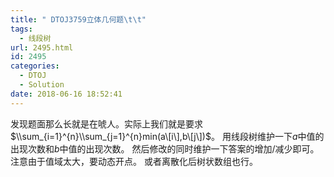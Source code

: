 ```yaml
---
title: " DTOJ3759立体几何题\t\t"
tags:
  - 线段树
url: 2495.html
id: 2495
categories:
  - DTOJ
  - Solution
date: 2018-06-16 18:52:41
---
```


发现题面那么长就是在唬人。实际上我们就是要求$\\sum_{i=1}^{n}\\sum_{j=1}^{n}min(a\[i\],b\[j\])$。 用线段树维护一下$a$中值的出现次数和$b$中值的出现次数。 然后修改的同时维护一下答案的增加/减少即可。 注意由于值域太大，要动态开点。 或者离散化后树状数组也行。